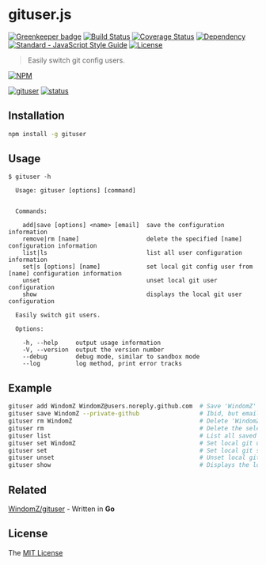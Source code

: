 # gituser.js

[![Greenkeeper badge](https://badges.greenkeeper.io/WindomZ/gituser.js.svg)](https://greenkeeper.io/)
[![Build Status](https://travis-ci.org/WindomZ/gituser.js.svg?branch=master)](https://travis-ci.org/WindomZ/gituser.js)
[![Coverage Status](https://coveralls.io/repos/github/WindomZ/gituser.js/badge.svg?branch=master)](https://coveralls.io/github/WindomZ/gituser.js?branch=master)
[![Dependency](https://david-dm.org/WindomZ/gituser.js.svg)](https://david-dm.org/WindomZ/gituser.js)
[![Standard - JavaScript Style Guide](https://img.shields.io/badge/code_style-standard-brightgreen.svg)](https://standardjs.com/)
[![License](https://img.shields.io/badge/license-MIT-green.svg)](https://opensource.org/licenses/MIT)

> Easily switch git config users.

[![NPM](https://nodei.co/npm/gituser.png)](https://nodei.co/npm/gituser/)

[![gituser](https://img.shields.io/npm/v/gituser.svg)](https://www.npmjs.com/package/gituser)
[![status](https://img.shields.io/badge/status-stable-green.svg)](https://www.npmjs.com/package/gituser)

## Installation

```bash
npm install -g gituser
```

## Usage

```
$ gituser -h

  Usage: gituser [options] [command]


  Commands:

    add|save [options] <name> [email]  save the configuration information
    remove|rm [name]                   delete the specified [name] configuration information
    list|ls                            list all user configuration information
    set|s [options] [name]             set local git config user from [name] configuration information
    unset                              unset local git user configuration
    show                               displays the local git user configuration

  Easily switch git users.

  Options:

    -h, --help     output usage information
    -V, --version  output the version number
    --debug        debug mode, similar to sandbox mode
    --log          log method, print error tracks
```

## Example

```bash
gituser add WindomZ WindomZ@users.noreply.github.com  # Save 'WindomZ' into configuration file
gituser save WindomZ --private-github                 # Ibid, but email is GitHub privacy address
gituser rm WindomZ                                    # Delete 'WindomZ' from configuration file
gituser rm                                            # Delete the selected from configuration file
gituser list                                          # List all saved users
gituser set WindomZ                                   # Set local git user and email
gituser set                                           # Set local git selected user and email
gituser unset                                         # Unset local git user configuration
gituser show                                          # Displays the local git user configuration
```

## Related

[WindomZ/gituser](https://github.com/WindomZ/gituser) - Written in **Go**

## License

The [MIT License](https://github.com/WindomZ/gituser.js/blob/master/LICENSE)
